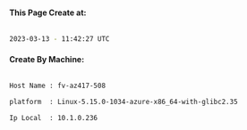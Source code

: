 
   
#### This Page Create at:

```bash

2023-03-13 - 11:42:27 UTC

```

#### Create By Machine:

```bash

Host Name : fv-az417-508

platform  : Linux-5.15.0-1034-azure-x86_64-with-glibc2.35

Ip Local  : 10.1.0.236

```


